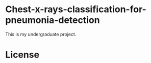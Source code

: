 # Chest-x-rays-classification-for-pneumonia-detection
This is my undergraduate project.

# License

